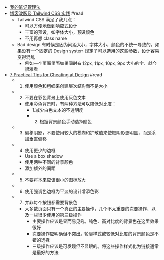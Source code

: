 - [我的笔记管理法](https://lutaonan.com/blog/how-do-i-take-note/)
- [博客改版及 Tailwind CSS 实践](https://lutaonan.com/blog/what-is-tailwindcss-and-how-did-i-apply-it-on-my-blog/) #read
	- Tailwind CSS 满足了我几点：
		- 可以方便地做到响应式设计
		- 丰富的预设，如字体大小，预设颜色
		- 不用再想 class name
	- Bad design 有时候是因为间距大小，字体大小，颜色的不统一导致的。如果没有一个固定的 Design system 规定了可以选用的这些参数，设计容易变得混乱
		- 例如一个页面里面如果同时有 12px, 11px, 10px, 9px 大小的字，就会很难看
- [7 Practical Tips for Cheating at Design](https://medium.com/refactoring-ui/7-practical-tips-for-cheating-at-design-40c736799886) #read
	- 1. 使用颜色和粗细来创建层次结构而不是大小
	- 2. 不要在彩色背景上使用灰色文本
		- 使用彩色背景时，有两种方法可以降低对比度：
			- 1.减少白色文本的不透明度
			- 2. 根据背景颜色手动选择颜色
	- 3. 偏移阴影，不要使用较大的模糊和扩散值来使框阴影更明显，而是添加垂直偏移
	- 4. 使用更少的边框
		- Use a box shadow
		- 使用两种不同的背景颜色
		- 添加额外的间距
	- 5. 不要将本来应该很小的图标放大
	- 6. 使用强调色边框为平淡的设计增添色彩
	- 7. 并非每个按钮都需要背景色
		- 大多数页面只有一个真正的主要操作，几个不太重要的次要操作，以及一些很少使用的第三级操作
			- 主要操作应该是显而易见的。纯色、高对比度的背景色在这里效果很好
			- 次要操作应明确但不突出。轮廓样式或较低对比度的背景颜色是不错的选择
			- 三级操作应该是可发现但不显眼的。将这些操作样式化为链接通常是最好的方法
